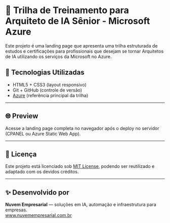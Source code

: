 # 🧠 Trilha de Treinamento para Arquiteto de IA Sênior - Microsoft Azure

Este projeto é uma landing page que apresenta uma trilha estruturada de estudos e certificações para profissionais que desejam se tornar Arquitetos de IA utilizando os serviços da Microsoft no Azure.

## 🚀 Tecnologias Utilizadas

- HTML5 + CSS3 (layout responsivo)
- Git + GitHub (controle de versão)
- [Azure](https://azure.microsoft.com/) (referência principal da trilha)

---

## 🌐 Preview

Acesse a landing page completa no navegador após o deploy no servidor (CPANEL ou Azure Static Web App).

---

## 📄 Licença

Este projeto está licenciado sob [MIT License](LICENSE), podendo ser reutilizado e adaptado com os devidos créditos.

---

## ✨ Desenvolvido por

**Nuvem Empresarial** — soluções em IA, automação e infraestrutura para empresas.  
www.nuvemempresarial.com.br
